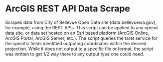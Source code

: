 # ArcGIS REST API Data Scrape
Scrapes data from City of Bellevue Open Data site (data.bellevuewa.gov), for example, using the REST APIs. This script can be applied to any opend data site, or data set hosted on an Esri based platform (ArcGIS Online, ArcGIS Portal, ArcGIS Server, etc.). The script queries the taret service for the specific fields identified outputing coordinates within the desired projection. While it does not output to a specific file or format, the script was written to get 1/2 way there to any output type one could need.
